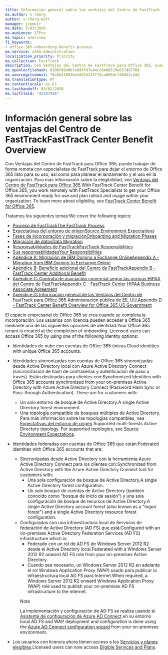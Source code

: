 ```yaml
---
title: Información general sobre las ventajas del Centro de FastTrack
ms.author: v-rberg
author: v-rberg-msft
manager: jimmuir
ms.date: 3/03/2020
ms.audience: ITPro
ms.topic: overview
f1_keywords:
- office-365-onboarding-benefit-process
ms.service: o365-administration
localization_priority: Priority
ms.collection: FastTrack
description: Con Ventajas del Centro de FastTrack para Office 365, puede trabajar de forma remota con especialistas de FastTrack para dejar el entorno de Office 365 listo para su uso, así como para planear el lanzamiento y el uso en la organización. Para más información sobre la elegibilidad, vea Ventajas del Centro de FastTrack para Office 365.
ms.openlocfilehash: 83007d0d0b7e843f87e44cc8408529e657497308
ms.sourcegitcommit: 79a5b31863be3d554223f75ca866dcf40dd2c2dd
ms.translationtype: HT
ms.contentlocale: es-ES
ms.lasthandoff: 03/02/2020
ms.locfileid: "42347436"
---
```

# <a name="fasttrack-center-benefit-overview"></a><span data-ttu-id="e10a5-104">Información general sobre las ventajas del Centro de FastTrack</span><span class="sxs-lookup"><span data-stu-id="e10a5-104">FastTrack Center Benefit Overview</span></span>

<span data-ttu-id="e10a5-p102">Con Ventajas del Centro de FastTrack para Office 365, puede trabajar de forma remota con especialistas de FastTrack para dejar el entorno de Office 365 listo para su uso, así como para planear el lanzamiento y el uso en la organización. Para más información sobre la elegibilidad, vea [Ventajas del Centro de FastTrack para Office 365](O365-fasttrack-benefit-for-office-365.md).</span><span class="sxs-lookup"><span data-stu-id="e10a5-p102">With FastTrack Center Benefit for Office 365, you work remotely with FastTrack Specialists to get your Office 365 environment ready for use and plan rollout and usage within your organization. To learn more about eligibility, see [FastTrack Center Benefit for Office 365](O365-fasttrack-benefit-for-office-365.md).</span></span>
  
<span data-ttu-id="e10a5-107">Tratamos los siguientes temas:</span><span class="sxs-lookup"><span data-stu-id="e10a5-107">We cover the following topics:</span></span>
- [<span data-ttu-id="e10a5-108">Proceso de FastTrack</span><span class="sxs-lookup"><span data-stu-id="e10a5-108">The FastTrack Process</span></span>](O365-fasttrack-process.md) 
- [<span data-ttu-id="e10a5-109">Expectativas del entorno de origen</span><span class="sxs-lookup"><span data-stu-id="e10a5-109">Source Environment Expectations</span></span>](O365-source-environment-expectations.md)
- [<span data-ttu-id="e10a5-110">Fases de incorporación y migración</span><span class="sxs-lookup"><span data-stu-id="e10a5-110">Onboarding and Migration Phases</span></span>](O365-onboarding-and-migration.md)
- [<span data-ttu-id="e10a5-111">Migración de datos</span><span class="sxs-lookup"><span data-stu-id="e10a5-111">Data Migration</span></span>](O365-data-migration.md)
- [<span data-ttu-id="e10a5-112">Responsabilidades de FastTrack</span><span class="sxs-lookup"><span data-stu-id="e10a5-112">FastTrack Responsibilities</span></span>](O365-fasttrack-responsibilities.md)
- [<span data-ttu-id="e10a5-113">Sus responsabilidades</span><span class="sxs-lookup"><span data-stu-id="e10a5-113">Your Responsibilities</span></span>](O365-your-responsibilities.md) 
- [<span data-ttu-id="e10a5-114">Apéndice A: Migración de IBM Domino a Exchange Online</span><span class="sxs-lookup"><span data-stu-id="e10a5-114">Appendix A - Migration from IBM Domino to Exchange Online</span></span>](O365-from-ibm-domino-to-exchange-online.md)
- [<span data-ttu-id="e10a5-115">Apéndice B: Beneficio adicional del Centro de FastTrack</span><span class="sxs-lookup"><span data-stu-id="e10a5-115">Appendix B - FastTrack Center Additional Benefit</span></span>](O365-fasttrack-additional-benefits.md)
- [<span data-ttu-id="e10a5-116">Apéndice C: Contrato de asociación comercial según las normas HIPAA del Centro de FastTrack</span><span class="sxs-lookup"><span data-stu-id="e10a5-116">Appendix C - FastTrack Center HIPAA Business Associate Agreement</span></span>](O365-hipaa-business-associate-agreement.md)
- [<span data-ttu-id="e10a5-117">Apéndice D: Información general de las Ventajas del Centro de FastTrack para Office 365 Administración pública de EE. UU.</span><span class="sxs-lookup"><span data-stu-id="e10a5-117">Appendix D - FastTrack Center Benefit Overview for Office 365 US Government</span></span>](US-Gov-appendix-overview.md)
    
<span data-ttu-id="e10a5-p103">El espacio empresarial de Office 365 se crea cuando se completa la incorporación. Los usuarios con licencia pueden acceder a Office 365 mediante una de las siguientes opciones de identidad:</span><span class="sxs-lookup"><span data-stu-id="e10a5-p103">Your Office 365 tenant is created at the completion of onboarding. Licensed users can access Office 365 by using one of the following identity options:</span></span>
- <span data-ttu-id="e10a5-120">Identidades de nube con cuentas de Office 365 únicas.</span><span class="sxs-lookup"><span data-stu-id="e10a5-120">Cloud identities with unique Office 365 accounts.</span></span>
- <span data-ttu-id="e10a5-p104">Identidades sincronizadas con cuentas de Office 365 sincronizadas desde Active Directory local con Azure Active Directory Connect (sincronización de hash de contraseñas y autenticación de paso a través). Están destinadas para clientes con:</span><span class="sxs-lookup"><span data-stu-id="e10a5-p104">Synchronized Identities with Office 365 accounts synchronized from your on-premises Active Directory with Azure Active Directory Connect (Password Hash Sync or Pass-through Authentication). These are for customers with:</span></span>
  - <span data-ttu-id="e10a5-123">Un solo entorno de bosque de Active Directory.</span><span class="sxs-lookup"><span data-stu-id="e10a5-123">A single Active Directory forest environment.</span></span>
  - <span data-ttu-id="e10a5-p105">Una topología compatible de bosques múltiples de Active Directory. Para más información sobre las topologías compatibles, vea [Expectativas del entorno de origen](O365-source-environment-expectations.md).</span><span class="sxs-lookup"><span data-stu-id="e10a5-p105">Supported multi-forests Active Directory topology. For supported topologies, see [Source Environment Expectations](O365-source-environment-expectations.md).</span></span>
- <span data-ttu-id="e10a5-126">Identidades federadas con cuentas de Office 365 que están:</span><span class="sxs-lookup"><span data-stu-id="e10a5-126">Federated identities with Office 365 accounts that are:</span></span>
  - <span data-ttu-id="e10a5-127">Sincronizadas desde Active Directory con la herramienta Azure Active Directory Connect para los clientes con:</span><span class="sxs-lookup"><span data-stu-id="e10a5-127">Synchronized from Active Directory with the Azure Active Directory Connect tool for customers with:</span></span>
      - <span data-ttu-id="e10a5-128">Una sola configuración de bosque de Active Directory.</span><span class="sxs-lookup"><span data-stu-id="e10a5-128">A single Active Directory forest configuration.</span></span>
      - <span data-ttu-id="e10a5-129">Un solo bosque de cuentas de Active Directory (también conocido como "bosque de inicio de sesión") y una sola configuración de bosque de recursos de Active Directory.</span><span class="sxs-lookup"><span data-stu-id="e10a5-129">A single Active Directory account forest (also known as a "logon forest") and a single Active Directory resource forest configuration.</span></span>
  - <span data-ttu-id="e10a5-130">Configuradas con una infraestructura local de Servicios de federación de Active Directory (AD FS) que está:</span><span class="sxs-lookup"><span data-stu-id="e10a5-130">Configured with an on-premises Active Directory Federation Services (AD FS) infrastructure which is:</span></span>
      - <span data-ttu-id="e10a5-131">Federado con un rol de AD FS de Windows Server 2012 R2 desde el Active Directory local.</span><span class="sxs-lookup"><span data-stu-id="e10a5-131">Federated with a Windows Server 2012 R2 onward AD FS role from your on-premises Active Directory.</span></span>
      - <span data-ttu-id="e10a5-132">Cuando sea necesario, un Windows Server 2012 R2 en adelante el rol Windows Application Proxy (WAP) usado para publicar la infraestructura local AD FS para Internet.</span><span class="sxs-lookup"><span data-stu-id="e10a5-132">When required, a Windows Server 2012 R2 onward Windows Application Proxy (WAP) role used to publish your on-premises AD FS infrastructure to the internet.</span></span>
    > [!NOTE]
    > <span data-ttu-id="e10a5-133">La implementación y configuración de AD FS se realiza usando el [Asistente de configuración de Azure AD Connect](https://go.microsoft.com/fwlink/?linkid=844794) en su entorno local.</span><span class="sxs-lookup"><span data-stu-id="e10a5-133">AD FS and WAP deployment and configuration is done using the [Azure AD Connect configuration wizard](https://go.microsoft.com/fwlink/?linkid=844794) from your on-premises environment.</span></span> 
  
- <span data-ttu-id="e10a5-134">Los usuarios con licencia ahora tienen acceso a los [Servicios y planes elegibles](M365-eligible-services-and-plans.md).</span><span class="sxs-lookup"><span data-stu-id="e10a5-134">Licensed users can now access [Eligible Services and Plans](M365-eligible-services-and-plans.md).</span></span>
    

 
